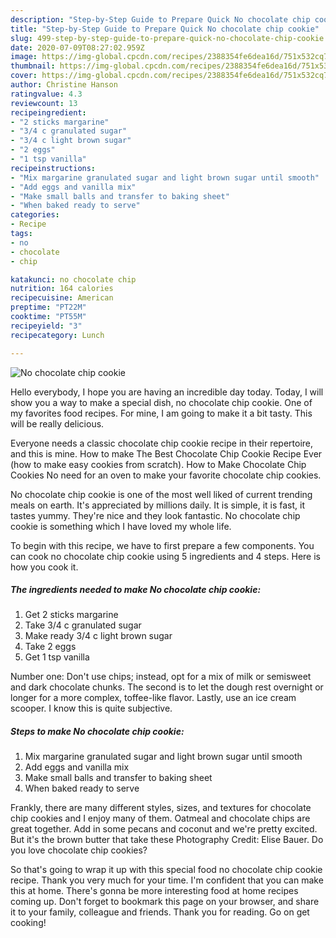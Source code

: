 ```yaml
---
description: "Step-by-Step Guide to Prepare Quick No chocolate chip cookie"
title: "Step-by-Step Guide to Prepare Quick No chocolate chip cookie"
slug: 499-step-by-step-guide-to-prepare-quick-no-chocolate-chip-cookie
date: 2020-07-09T08:27:02.959Z
image: https://img-global.cpcdn.com/recipes/2388354fe6dea16d/751x532cq70/no-chocolate-chip-cookie-recipe-main-photo.jpg
thumbnail: https://img-global.cpcdn.com/recipes/2388354fe6dea16d/751x532cq70/no-chocolate-chip-cookie-recipe-main-photo.jpg
cover: https://img-global.cpcdn.com/recipes/2388354fe6dea16d/751x532cq70/no-chocolate-chip-cookie-recipe-main-photo.jpg
author: Christine Hanson
ratingvalue: 4.3
reviewcount: 13
recipeingredient:
- "2 sticks margarine"
- "3/4 c granulated sugar"
- "3/4 c light brown sugar"
- "2 eggs"
- "1 tsp vanilla"
recipeinstructions:
- "Mix margarine granulated sugar and light brown sugar until smooth"
- "Add eggs and vanilla mix"
- "Make small balls and transfer to baking sheet"
- "When baked ready to serve"
categories:
- Recipe
tags:
- no
- chocolate
- chip

katakunci: no chocolate chip 
nutrition: 164 calories
recipecuisine: American
preptime: "PT22M"
cooktime: "PT55M"
recipeyield: "3"
recipecategory: Lunch

---
```



![No chocolate chip cookie](https://img-global.cpcdn.com/recipes/2388354fe6dea16d/751x532cq70/no-chocolate-chip-cookie-recipe-main-photo.jpg)

Hello everybody, I hope you are having an incredible day today. Today, I will show you a way to make a special dish, no chocolate chip cookie. One of my favorites food recipes. For mine, I am going to make it a bit tasty. This will be really delicious.

Everyone needs a classic chocolate chip cookie recipe in their repertoire, and this is mine. How to make The Best Chocolate Chip Cookie Recipe Ever (how to make easy cookies from scratch). How to Make Chocolate Chip Cookies No need for an oven to make your favorite chocolate chip cookies.

No chocolate chip cookie is one of the most well liked of current trending meals on earth. It's appreciated by millions daily. It is simple, it is fast, it tastes yummy. They're nice and they look fantastic. No chocolate chip cookie is something which I have loved my whole life.


To begin with this recipe, we have to first prepare a few components. You can cook no chocolate chip cookie using 5 ingredients and 4 steps. Here is how you cook it.

<!--inarticleads1-->

##### The ingredients needed to make No chocolate chip cookie:

1. Get 2 sticks margarine
1. Take 3/4 c granulated sugar
1. Make ready 3/4 c light brown sugar
1. Take 2 eggs
1. Get 1 tsp vanilla


Number one: Don&#39;t use chips; instead, opt for a mix of milk or semisweet and dark chocolate chunks. The second is to let the dough rest overnight or longer for a more complex, toffee-like flavor. Lastly, use an ice cream scooper. I know this is quite subjective. 

<!--inarticleads2-->

##### Steps to make No chocolate chip cookie:

1. Mix margarine granulated sugar and light brown sugar until smooth
1. Add eggs and vanilla mix
1. Make small balls and transfer to baking sheet
1. When baked ready to serve


Frankly, there are many different styles, sizes, and textures for chocolate chip cookies and I enjoy many of them. Oatmeal and chocolate chips are great together. Add in some pecans and coconut and we&#39;re pretty excited. But it&#39;s the brown butter that take these Photography Credit: Elise Bauer. Do you love chocolate chip cookies? 

So that's going to wrap it up with this special food no chocolate chip cookie recipe. Thank you very much for your time. I'm confident that you can make this at home. There's gonna be more interesting food at home recipes coming up. Don't forget to bookmark this page on your browser, and share it to your family, colleague and friends. Thank you for reading. Go on get cooking!
